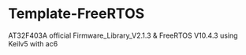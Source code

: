 # Template-FreeRTOS
 AT32F403A official Firmware_Library_V2.1.3 & FreeRTOS V10.4.3 using Keilv5 with ac6
